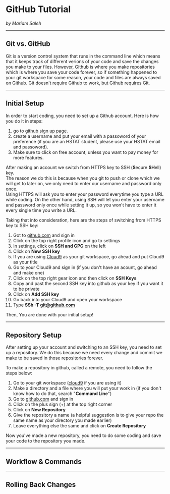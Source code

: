 # GitHub Tutorial

_by Mariam Saleh_

---
## Git vs. GitHub

Git is a version control system that runs in the command line which means that it keeps track of different verions of your code and save the changes you make to your files. However, Github is where you make repositories which is where you save your code forever, so if something happened to your git workspace for some reason, your code and files are always saved on Github. Git doesn't require Github to work, but Github requires Git. 

---
## Initial Setup

In order to start coding, you need to set up a Github account.
Here is how you do it in steps:
1. go to [github sign up page](https://github.com/join?source=header-home).
2. create a username and put your email with a passoword of your preference (if you are an HSTAT student, please use your HSTAT email and passoword).
3. Make sure to click on free account, unless you want to pay money for more features.

After making an account we switch from HTTPS key to SSH (**S**ecure **SH**ell) key.   
The reason we do this is because when you git to push or clone which we will get to later on, we only need to enter our username and password only once.   
Using HTTPS will ask you to enter your password everytime you type a URL while coding. On the other hand, using SSH will let you enter your username and password only once while setting it up, so you won't have to enter it every single time you write a URL.

Taking that into consideration, here are the steps of switching from HTTPS key to SSH key:
1. Got to [github.com](github.com) and sign in
2. Click on the top right profile icon and go to settings
3. In settings, click on **SSH and GPG** on the left
4. Click on **New SSH key**
5. If you are using [Cloud9](c9.io) as your git workspace, go ahead and put Cloud9 as your title
6. Go to your Cloud9 and sign in (if you don't have an acount, go ahead and make one)
7. Click on the top right gear icon and then click on **SSH Keys** 
8. Copy and past the second SSH key into github as your key if you want it to be private
9. Click on **Add SSH key**
10. Go back into your Cloud9 and open your workspace
11. Type **SSh -T git@github.com**

Then, You are done with your initial setup!

---
## Repository Setup

After setting up your account and switching to an SSH key, you need to set up a repository. We do this because we need every change and commit we make to be saved in those repositories forever.

To make a repository in github, called a remote, you need to follow the steps below:
1. Go to your git workspace ([cloud9](c9.io) if you are using it)
2. Make a directory and a file where you will put your work in (if you don't know how to do that, search "**Command Line**")
3. Go to [github.com](github.com) and sign in
4. Click on the plus sign (+) at the top right corner
5. Click on **New Repository** 
6. Give the repository a name (a helpful suggestion is to give your repo the same name as your directory you made earlier)
7. Leave everything else the same and click on **Create Repository**

Now you've made a new repository, you need to do some coding and save your code to the repository you made.


---
## Workflow & Commands



---
## Rolling Back Changes